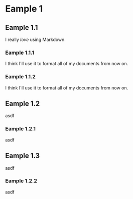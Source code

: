 # Eample 1

## Eample 1.1

I really *love* using Markdown.

### Eample 1.1.1

I think I'll use it to format all of my documents from now on.

### Eample 1.1.2

I think I'll use it to format all of my documents from now on.

## Eample 1.2

asdf

### Eample 1.2.1

asdf

## Eample 1.3

asdf

### Eample 1.2.2

asdf
